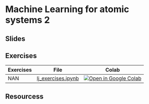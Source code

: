 # Machine Learning for atomic systems 2

## Slides

## Exercises

| Exercises | File | Colab |
| --------  | ---- | ------ |
| NAN | [lj_exercises.ipynb](https://github.com/Mads-PeterVC/imlms/blob/main/lessons/lesson_4/lj_exercises.ipynb) | [ ![Open in Google Colab] ](https://colab.research.google.com/github/Mads-PeterVC/imlms/blob/main/lessons/lesson_4/lj_exercises.ipynb#) |

[Open in Google Colab]: https://colab.research.google.com/assets/colab-badge.svg

## Resourcess